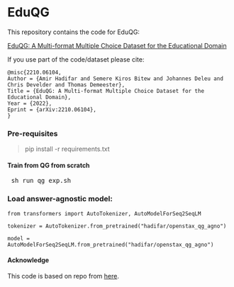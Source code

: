 # EduQG


This repository contains the code for EduQG:

[EduQG: A Multi-format Multiple Choice Dataset for the Educational Domain](https://arxiv.org/abs/2210.06104)

If you use part of the code/dataset please cite:  

```  
@misc{2210.06104,
Author = {Amir Hadifar and Semere Kiros Bitew and Johannes Deleu and Chris Develder and Thomas Demeester},
Title = {EduQG: A Multi-format Multiple Choice Dataset for the Educational Domain},
Year = {2022},
Eprint = {arXiv:2210.06104},
}
```


### Pre-requisites ###

> pip install -r requirements.txt 


#### Train from QG from scratch ###

<pre> sh run_qg_exp.sh
</pre>

### Load answer-agnostic model:
```
from transformers import AutoTokenizer, AutoModelForSeq2SeqLM

tokenizer = AutoTokenizer.from_pretrained("hadifar/openstax_qg_agno")

model = AutoModelForSeq2SeqLM.from_pretrained("hadifar/openstax_qg_agno")
```


#### Acknowledge

This code is based on repo from [here](https://github.com/patil-suraj/question_generation).
